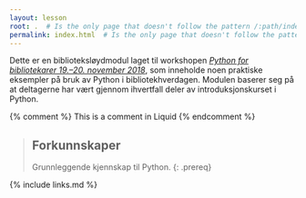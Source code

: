 ```yaml
---
layout: lesson
root: .  # Is the only page that doesn't follow the pattern /:path/index.html
permalink: index.html  # Is the only page that doesn't follow the pattern /:path/index.html
---
```


Dette er en biblioteksløydmodul laget til workshopen [*Python for bibliotekarer 19.–20. november 2018*](https://scriptotek.github.io/2018-11-19-python/),
som inneholde noen praktiske eksempler på bruk av Python i bibliotekhverdagen.
Modulen baserer seg på at deltagerne har vært gjennom ihvertfall deler av introduksjonskurset i Python.

<!-- this is an html comment -->

{% comment %} This is a comment in Liquid {% endcomment %}

> ## Forkunnskaper
>
> Grunnleggende kjennskap til Python.
{: .prereq}

{% include links.md %}
